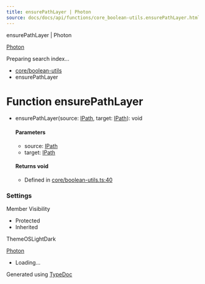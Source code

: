 ```yaml
---
title: ensurePathLayer | Photon
source: docs/docs/api/functions/core_boolean-utils.ensurePathLayer.html
---
```


ensurePathLayer | Photon

[Photon](../index.md)




Preparing search index...

* [core/boolean-utils](../modules/core_boolean-utils.md)
* ensurePathLayer

# Function ensurePathLayer

* ensurePathLayer(source: [IPath](../interfaces/core_schema.IPath.md), target: [IPath](../interfaces/core_schema.IPath.md)): void

  #### Parameters

  + source: [IPath](../interfaces/core_schema.IPath.md)
  + target: [IPath](../interfaces/core_schema.IPath.md)

  #### Returns void

  + Defined in [core/boolean-utils.ts:40](https://github.com/mwhite454/photon/blob/main/packages/photon/src/core/boolean-utils.ts#L40)

### Settings

Member Visibility

* Protected
* Inherited

ThemeOSLightDark

[Photon](../index.md)

* Loading...

Generated using [TypeDoc](https://typedoc.org/)
